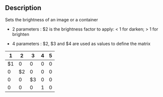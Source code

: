 <!-- <span style="font-family:sans-serif;color:gray;"><span style="font-family:sans-serif;color:gray;font-weight:bold;font-style:italic">SVG_SET_BRIGHTNESS</span> ( svgObject ; Param_2 ; … ; N ) -&gt; svgObject (Text) -&gt; Param_2 ; … ; N (Real)</span>-->## DescriptionSets the brightness of an image or a container* 2 parameters : $2 is the brightness factor to apply: < 1 for darken; > 1 for brighten* 4 parameters : $2, $3 and $4 are used as values to define the matrix

|1|2|3|4|5|
|---|---|---|---|---|
|$1|0|0|0|0|
|0|$2|0|0|0|
|0|0|$3|0|0|
|0|0|0|1|0|
